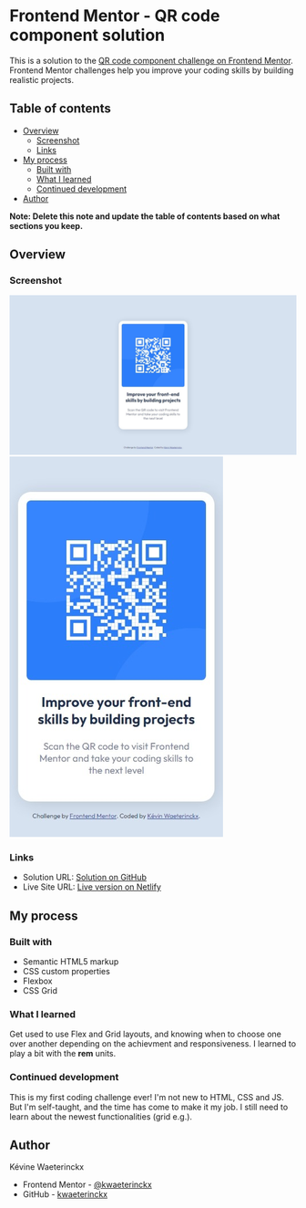 # Frontend Mentor - QR code component solution

This is a solution to the [QR code component challenge on Frontend Mentor](https://www.frontendmentor.io/challenges/qr-code-component-iux_sIO_H). Frontend Mentor challenges help you improve your coding skills by building realistic projects. 

## Table of contents

- [Overview](#overview)
  - [Screenshot](#screenshot)
  - [Links](#links)
- [My process](#my-process)
  - [Built with](#built-with)
  - [What I learned](#what-i-learned)
  - [Continued development](#continued-development)
- [Author](#author)

**Note: Delete this note and update the table of contents based on what sections you keep.**

## Overview

### Screenshot

![Screenshot of the desktop version](./screenshots/Screenshot-Desktop.jpeg)
![Screenshot of the mobile version](./screenshots/Screenshot-mobile.jpeg)

### Links

- Solution URL: [Solution on GitHub](https://github.com/kwaeterinckx/Challenge_0001-QrCodeComponent)
- Live Site URL: [Live version on Netlify](https://stalwart-custard-853063.netlify.app/)

## My process

### Built with

- Semantic HTML5 markup
- CSS custom properties
- Flexbox
- CSS Grid

### What I learned

Get used to use Flex and Grid layouts, and knowing when to choose one over another depending on the achievment and responsiveness.
I learned to play a bit with the **rem** units.

### Continued development

This is my first coding challenge ever! I'm not new to HTML, CSS and JS. But I'm self-taught, and the time has come to make it my job.
I still need to learn about the newest functionalities (grid e.g.).

## Author

Kévine Waeterinckx

- Frontend Mentor - [@kwaeterinckx](https://www.frontendmentor.io/profile/kwaeterinckx)
- GitHub - [kwaeterinckx](https://github.com/kwaeterinckx)
